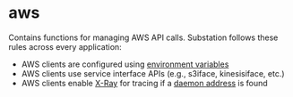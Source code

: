 # aws
Contains functions for managing AWS API calls. Substation follows these rules across every application:
* AWS clients are configured using [environment variables](https://docs.aws.amazon.com/cli/latest/userguide/cli-configure-envvars.html)
* AWS clients use service interface APIs (e.g., s3iface, kinesisiface, etc.)
* AWS clients enable [X-Ray](https://aws.amazon.com/xray/) for tracing if a [daemon address](https://docs.aws.amazon.com/xray/latest/devguide/xray-sdk-go-configuration.html#xray-sdk-go-configuration-envvars) is found
